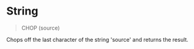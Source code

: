 # String

> CHOP (source)

Chops off the last character of the string 'source' and returns the result.


